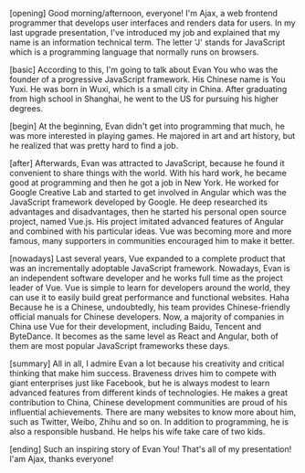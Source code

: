 [opening]
Good morning/afternoon, everyone!
I'm Ajax, a web frontend programmer that develops user interfaces and renders data for users.
In my last upgrade presentation, I've introduced my job and explained that my name is an information technical term.
The letter 'J' stands for JavaScript which is a programming language that normally runs on browsers.

[basic]
According to this, I'm going to talk about Evan You who was the founder of a progressive JavaScript framework.
His Chinese name is You Yuxi. He was born in Wuxi, which is a small city in China.
After graduating from high school in Shanghai, he went to the US for pursuing his higher degrees.

[begin]
At the beginning, Evan didn't get into programming that much, he was more interested in playing games.
He majored in art and art history, but he realized that was pretty hard to find a job.

[after]
Afterwards, Evan was attracted to JavaScript, because he found it convenient to share things with the world.
With his hard work, he became good at programming and then he got a job in New York.
He worked for Google Creative Lab and started to get involved in Angular which was the JavaScript framework developed by Google.
He deep researched its advantages and disadvantages, then he started his personal open source project, named Vue.js.
His project imitated advanced features of Angular and combined with his particular ideas.
Vue was becoming more and more famous, many supporters in communities encouraged him to make it better.

[nowadays]
Last several years, Vue expanded to a complete product that was an incrementally adoptable JavaScript framework.
Nowadays, Evan is an independent software developer and he works full time as the project leader of Vue.
Vue is simple to learn for developers around the world, they can use it to easily build great performance and functional websites.
Haha  Because he is a Chinese, undoubtedly, his team provides Chinese-friendly official manuals for Chinese developers.
Now, a majority of companies in China use Vue for their development, including Baidu, Tencent and ByteDance.
It becomes as the same level as React and Angular, both of them are most popular JavaScript frameworks these days.

[summary]
All in all, I admire Evan a lot because his creativity and critical thinking that make him success.
Braveness drives him to compete with giant enterprises just like Facebook, but he is always modest to learn advanced features from different kinds of technologies.
He makes a great contribution to China, Chinese development communities are proud of his influential achievements.
There are many websites to know more about him, such as Twitter, Weibo, Zhihu and so on.
In addition to programming, he is also a responsible husband. He helps his wife take care of two kids.

[ending]
Such an inspiring story of Evan You! That's all of my presentation! I'am Ajax, thanks everyone!